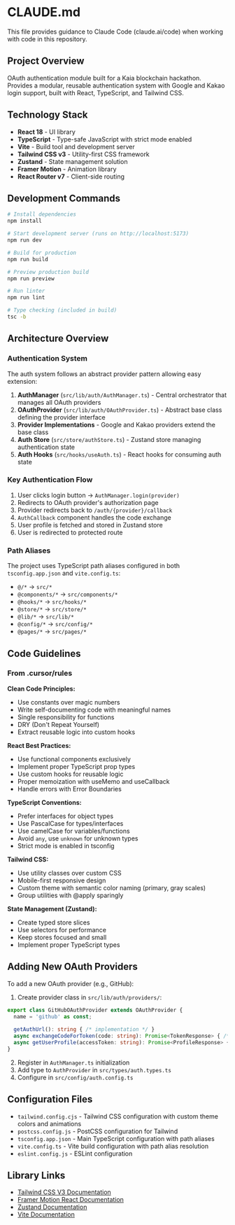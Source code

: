 # CLAUDE.md

This file provides guidance to Claude Code (claude.ai/code) when working with code in this repository.

## Project Overview

OAuth authentication module built for a Kaia blockchain hackathon. Provides a modular, reusable authentication system with Google and Kakao login support, built with React, TypeScript, and Tailwind CSS.

## Technology Stack

- **React 18** - UI library
- **TypeScript** - Type-safe JavaScript with strict mode enabled
- **Vite** - Build tool and development server
- **Tailwind CSS v3** - Utility-first CSS framework
- **Zustand** - State management solution
- **Framer Motion** - Animation library
- **React Router v7** - Client-side routing

## Development Commands

```bash
# Install dependencies
npm install

# Start development server (runs on http://localhost:5173)
npm run dev

# Build for production
npm run build

# Preview production build
npm run preview

# Run linter
npm run lint

# Type checking (included in build)
tsc -b
```

## Architecture Overview

### Authentication System
The auth system follows an abstract provider pattern allowing easy extension:

1. **AuthManager** (`src/lib/auth/AuthManager.ts`) - Central orchestrator that manages all OAuth providers
2. **OAuthProvider** (`src/lib/auth/OAuthProvider.ts`) - Abstract base class defining the provider interface
3. **Provider Implementations** - Google and Kakao providers extend the base class
4. **Auth Store** (`src/store/authStore.ts`) - Zustand store managing authentication state
5. **Auth Hooks** (`src/hooks/useAuth.ts`) - React hooks for consuming auth state

### Key Authentication Flow
1. User clicks login button → `AuthManager.login(provider)`
2. Redirects to OAuth provider's authorization page
3. Provider redirects back to `/auth/{provider}/callback`
4. `AuthCallback` component handles the code exchange
5. User profile is fetched and stored in Zustand store
6. User is redirected to protected route

### Path Aliases
The project uses TypeScript path aliases configured in both `tsconfig.app.json` and `vite.config.ts`:
- `@/*` → `src/*`
- `@components/*` → `src/components/*`
- `@hooks/*` → `src/hooks/*`
- `@store/*` → `src/store/*`
- `@lib/*` → `src/lib/*`
- `@config/*` → `src/config/*`
- `@pages/*` → `src/pages/*`

## Code Guidelines

### From .cursor/rules

**Clean Code Principles:**
- Use constants over magic numbers
- Write self-documenting code with meaningful names
- Single responsibility for functions
- DRY (Don't Repeat Yourself)
- Extract reusable logic into custom hooks

**React Best Practices:**
- Use functional components exclusively
- Implement proper TypeScript prop types
- Use custom hooks for reusable logic
- Proper memoization with useMemo and useCallback
- Handle errors with Error Boundaries

**TypeScript Conventions:**
- Prefer interfaces for object types
- Use PascalCase for types/interfaces
- Use camelCase for variables/functions
- Avoid `any`, use `unknown` for unknown types
- Strict mode is enabled in tsconfig

**Tailwind CSS:**
- Use utility classes over custom CSS
- Mobile-first responsive design
- Custom theme with semantic color naming (primary, gray scales)
- Group utilities with @apply sparingly

**State Management (Zustand):**
- Create typed store slices
- Use selectors for performance
- Keep stores focused and small
- Implement proper TypeScript types

## Adding New OAuth Providers

To add a new OAuth provider (e.g., GitHub):

1. Create provider class in `src/lib/auth/providers/`:
```typescript
export class GitHubOAuthProvider extends OAuthProvider {
  name = 'github' as const;
  
  getAuthUrl(): string { /* implementation */ }
  async exchangeCodeForToken(code: string): Promise<TokenResponse> { /* implementation */ }
  async getUserProfile(accessToken: string): Promise<ProfileResponse> { /* implementation */ }
}
```

2. Register in `AuthManager.ts` initialization
3. Add type to `AuthProvider` in `src/types/auth.types.ts`
4. Configure in `src/config/auth.config.ts`

## Configuration Files

- `tailwind.config.cjs` - Tailwind CSS configuration with custom theme colors and animations
- `postcss.config.js` - PostCSS configuration for Tailwind
- `tsconfig.app.json` - Main TypeScript configuration with path aliases
- `vite.config.ts` - Vite build configuration with path alias resolution
- `eslint.config.js` - ESLint configuration

## Library Links
- [Tailwind CSS V3 Documentation](https://v3.tailwindcss.com/docs/installation)
- [Framer Motion React Documentation](https://motion.dev/docs/react)
- [Zustand Documentation](https://github.com/pmndrs/zustand)
- [Vite Documentation](https://vitejs.dev/)